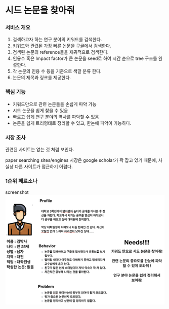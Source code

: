 # 시드 논문을 찾아줘

   
   
   
### 서비스 개요
1. 검색하고자 하는 연구 분야의 키워드를 검색한다.
2. 키워드와 관련된 가장 빠른 논문을 구글에서 검색한다.
3. 검색된 논문의 reference들을 재귀적으로 검색한다.
4. 인용수 혹은 Impact factor가 큰 논문을 seed로 하여 시간 순으로 tree 구조를 완성한다.
5. 각 논문의 인용 수 등을 기준으로 색깔 분류 한다.
6. 논문의 제목과 링크를 제공한다.
   
   
   
### 핵심 기능
+ 키워드만으로 관련 논문들을 손쉽게 파악 가능
+ 시드 논문을 쉽게 찾을 수 있음
+ 빠르고 쉽게 연구 분야의 역사를 파악할 수 있음
+ 논문을 쉽게 트리형태로 정리할 수 있고, 한눈에 파악이 가능하다.
   
   
   
### 시장 조사
관련된 사이트는 없는 것 처럼 보인다.

paper searching sites/engines 시장은 google scholar가 꽉 잡고 있기 때문에, 사실상 다른 사이트가 접근하기 어렵다.


### 1순위 페르소나
screenshot
![screensh](./Persona.png)